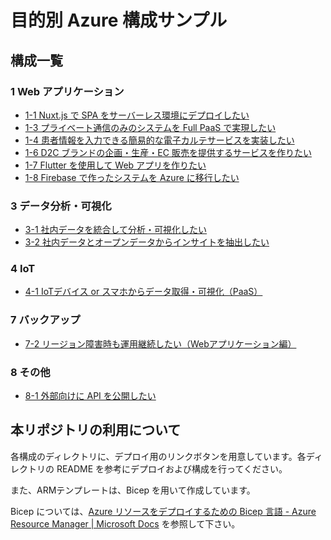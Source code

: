# 目的別 Azure 構成サンプル

## 構成一覧

### 1 Web アプリケーション

- [1-1 Nuxt.js で SPA をサーバーレス環境にデプロイしたい](./1_web-application/1-1_spa-on-serverless/)
- [1-3 プライベート通信のみのシステムを Full PaaS で実現したい](./1_web-application/1-3_full-paas-via-private-communication/)
- [1-4 患者情報を入力できる簡易的な電子カルテサービスを実装したい](./1_web-application/1-4_simple-electronic-medical-record/)
- [1-6 D2C ブランドの企画・生産・EC 販売を提供するサービスを作りたい](./1_web-application/1-6_integrated-platform-for-d2c-brand/)
- [1-7 Flutter を使用して Web アプリを作りたい](./1_web-application/1-7_hosting-flutter-web-app/)
- [1-8 Firebase で作ったシステムを Azure に移行したい](./1_web-application/1-8_transfer-system-from-firebase/)


### 3 データ分析・可視化

- [3-1 社内データを統合して分析・可視化したい](./3_data-analysis-visialization/3-1_analyze-visualize-internal-data/)
- [3-2 社内データとオープンデータからインサイトを抽出したい](./3_data-analysis-visialization/3-2_extract-insights-from-internal-and-opendata/)



### 4 IoT

- [4-1 IoTデバイス or スマホからデータ取得・可視化（PaaS）](./4_iot/4-1_collect-data-from-iot-mobile-devices-with-paas/)


### 7 バックアップ

- [7-2 リージョン障害時も運用継続したい（Webアプリケーション編）](./7_backup/7-2_disaster-recorvery-webapp/)


### 8 その他

- [8-1 外部向けに API を公開したい](./8_other/8-1_publish-api/)


## 本リポジトリの利用について

各構成のディレクトリに、デプロイ用のリンクボタンを用意しています。各ディレクトリの README を参考にデプロイおよび構成を行ってください。

また、ARMテンプレートは、Bicep を用いて作成しています。

Bicep については、[Azure リソースをデプロイするための Bicep 言語 - Azure Resource Manager | Microsoft Docs](https://docs.microsoft.com/ja-jp/azure/azure-resource-manager/bicep/overview?tabs=bicep) を参照して下さい。
